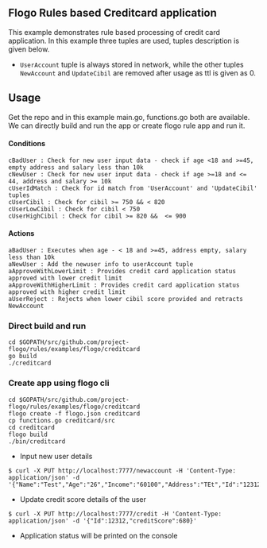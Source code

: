 ## Flogo Rules based Creditcard application


This example demonstrates rule based processing of credit card application. In this example three tuples are used, tuples description is given below.


* `UserAccount` tuple is always stored in network, while the other tuples `NewAccount` and `UpdateCibil` are removed after usage as ttl is given as 0. 


## Usage

Get the repo and in this example main.go, functions.go both are available. We can directly build and run the app or create flogo rule app and run it.

#### Conditions 

```
cBadUser : Check for new user input data - check if age <18 and >=45, empty address and salary less than 10k
cNewUser : Check for new user input data - check if age >=18 and <= 44, address and salary >= 10k
cUserIdMatch : Check for id match from 'UserAccount' and 'UpdateCibil' tuples
cUserCibil : Check for cibil >= 750 && < 820 
cUserLowCibil : Check for cibil < 750
cUserHighCibil : Check for cibil >= 820 &&  <= 900
```
#### Actions 
```
aBadUser : Executes when age - < 18 and >=45, address empty, salary less than 10k
aNewUser : Add the newuser info to userAccount tuple
aApproveWithLowerLimit : Provides credit card application status approved with lower credit limit
aApproveWithHigherLimit : Provides credit card application status approved with higher credit limit
aUserReject : Rejects when lower cibil score provided and retracts NewAccount
```
### Direct build and run
```
cd $GOPATH/src/github.com/project-flogo/rules/examples/flogo/creditcard
go build
./creditcard
```
### Create app using flogo cli
```
cd $GOPATH/src/github.com/project-flogo/rules/examples/flogo/creditcard
flogo create -f flogo.json creditcard
cp functions.go creditcard/src
cd creditcard
flogo build
./bin/creditcard
```

* Input new user details

```
$ curl -X PUT http://localhost:7777/newaccount -H 'Content-Type: application/json' -d '{"Name":"Test","Age":"26","Income":"60100","Address":"TEt","Id":"12312","Gender":"male","maritalStatus":"single"}'
```
* Update credit score details of the user

```
$ curl -X PUT http://localhost:7777/credit -H 'Content-Type: application/json' -d '{"Id":12312,"creditScore":680}'
```

* Application status will be printed on the console
 